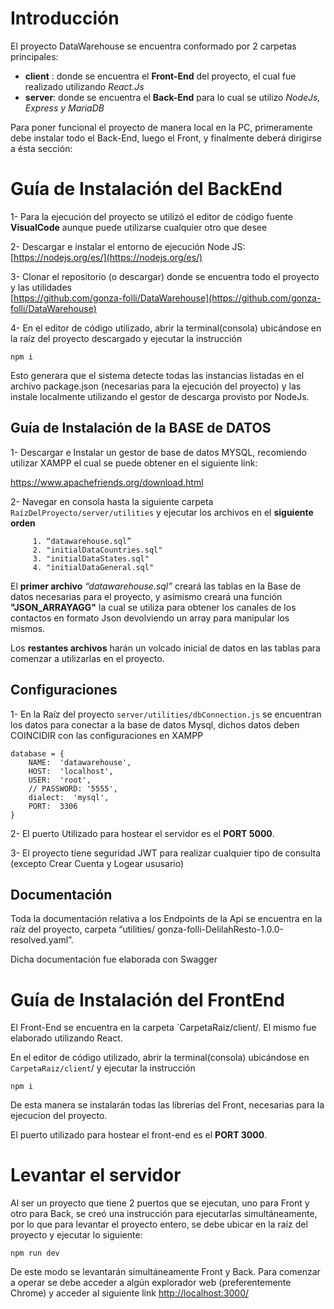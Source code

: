 # Introducción
El proyecto DataWarehouse se encuentra conformado por 2 carpetas principales:

 - **client** : donde se encuentra el **Front-End** del proyecto, el cual fue realizado utilizando *React.Js*
 - **server**: donde se encuentra el **Back-End** para lo cual se utilizo *NodeJs, Express y MariaDB*

Para poner funcional el proyecto de manera local en la PC, primeramente debe instalar todo el Back-End, luego el Front, y finalmente deberá dirigirse a ésta sección:

# Guía de Instalación del BackEnd

1- Para la ejecución del proyecto se utilizó el editor de código fuente **VisualCode** aunque puede utilizarse cualquier otro que desee

2- Descargar e instalar el entorno de ejecución Node JS:
[https://nodejs.org/es/](https://nodejs.org/es/)

3- Clonar el repositorio (o descargar) donde se encuentra todo el proyecto y las utilidades  
[https://github.com/gonza-folli/DataWarehouse](https://github.com/gonza-folli/DataWarehouse)


4- En el editor de código utilizado, abrir la terminal(consola) ubicándose en la raíz del proyecto descargado y ejecutar la instrucción

    npm i

Esto generara que el sistema detecte todas las instancias listadas en el archivo package.json (necesarias para la ejecución del proyecto) y las instale localmente utilizando el gestor de descarga provisto por NodeJs.  
  

## Guía de Instalación de la BASE de DATOS

1- Descargar e Instalar un gestor de base de datos MYSQL, recomiendo utilizar XAMPP el cual se puede obtener en el siguiente link:

https://www.apachefriends.org/download.html  

2- Navegar en consola hasta la siguiente carpeta `RaízDelProyecto/server/utilities` y ejecutar los archivos en el **siguiente orden**

		 1. “datawarehouse.sql”
		 2. "initialDataCountries.sql"
		 3. "initialDataStates.sql"
		 4. "initialDataGeneral.sql"
  
El **primer archivo** *“datawarehouse.sql”*  creará las tablas en la Base de datos necesarias para el proyecto, y asimismo creará una función **"JSON_ARRAYAGG"** la cual se utiliza para obtener los canales de los contactos en formato Json devolviendo un array para manipular los mismos.

Los **restantes archivos** harán un volcado inicial de datos en las tablas para comenzar a utilizarlas en el proyecto.
  

## Configuraciones

1- En la Raíz del proyecto `server/utilities/dbConnection.js` se encuentran los datos para conectar a la base de datos Mysql, dichos datos deben COINCIDIR con las configuraciones en XAMPP

    database = {
	    NAME:  'datawarehouse',
	    HOST:  'localhost',
	    USER:  'root',
	    // PASSWORD: '5555',
	    dialect:  'mysql',
	    PORT:  3306
    }

2- El puerto Utilizado para hostear el servidor es el **PORT 5000**.

3- El proyecto tiene seguridad JWT para realizar cualquier tipo de consulta (excepto Crear Cuenta y Logear ususario) 

## Documentación

Toda la documentación relativa a los Endpoints de la Api se encuentra en la raíz del proyecto, carpeta “utilities/ gonza-folli-DelilahResto-1.0.0-resolved.yaml”.

Dicha documentación fue elaborada con Swagger

# Guía de Instalación del FrontEnd
El Front-End se encuentra en la carpeta `CarpetaRaiz/client/. El mismo fue elaborado utilizando React. 

En el editor de código utilizado, abrir la terminal(consola) ubicándose en `CarpetaRaiz/client`/  y ejecutar la instrucción

    npm i

De esta manera se instalarán todas las librerías del Front, necesarias para la ejecucion del proyecto.

El puerto utilizado para hostear el front-end es el **PORT 3000**.


# Levantar el servidor
Al ser un proyecto que tiene 2 puertos que se ejecutan, uno para Front y otro para Back, se creó una instrucción para ejecutarlas simultáneamente, por lo que para levantar el proyecto entero, se debe ubicar en la raíz del proyecto y ejecutar lo siguiente:

    npm run dev
    
De este modo se levantarán simultáneamente Front y Back.
Para comenzar a operar se debe acceder a algún explorador web (preferentemente Chrome) y acceder al siguiente link
[http://localhost:3000/](http://localhost:3000/)